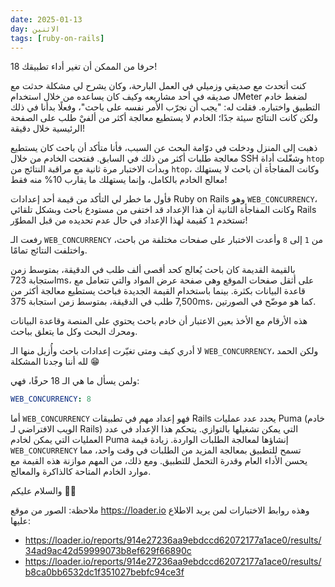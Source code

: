 ```yaml
---
date: 2025-01-13
day: الاثنين
tags: [ruby-on-rails]
---
```


18 حرفا من الممكن أن تغير أداء تطبيقك!

كنت أتحدث مع صديقي وزميلي في العمل البارحة، وكان يشرح لي مشكلة حدثت مع صديقه في أحد مشاريعه وكيف كان يساعده من خلال استخدام JMeter لضغط خادم التطبيق واختباره. فقلت له: "يجب أن نجرّب الأمر نفسه على باحث"، وفعلًا بدأنا في ذلك ولكن كانت النتائج سيئة جدًا؛ الخادم لا يستطيع معالجة أكثر من ألفيْ طلب على الصفحة الرئيسية خلال دقيقة!

ذهبت إلى المنزل ودخلت في دوّامة البحث عن السبب، فأنا متأكد أن باحث كان يستطيع معالجة طلبات أكثر من ذلك في السابق. ففتحت الخادم من خلال SSH وشغّلت أداة `htop` وبدأت الاختبار مرة ثانية مع مراقبة النتائج من `htop`، وكانت المفاجأة أن باحث لا يستهلك معالج الخادم بالكامل، وإنما يستهلك ما يقارب 10% منه فقط!

فأول ما خطر لي التأكد من قيمة أحد إعدادات Ruby on Rails وهو `WEB_CONCURRENCY`، وكانت المفاجأة الثانية أن هذا الإعداد قد اختفى من مستودع باحث وبشكل تلقائي Rails تستخدم `1` كقيمة لهذا الإعداد في حال عدم تحديده من قبل المطوّر!

رفعت الـ `WEB_CONCURRENCY` من `1` إلى `8` وأعدت الاختبار على صفحات مختلفة من باحث، واختلفت النتائج تمامًا.

بالقيمة القديمة كان باحث يُعالج كحد أقصى ألف طلب في الدقيقة، بمتوسط زمن استجابة 723ms، على أثقل صفحات الموقع وهي صفحة عرض المواد والتي تتعامل مع قاعدة البيانات بكثرة. بينما باستخدام القيمة الجديدة فباحث يستطيع معالجة أكثر من 7,500 طلب في الدقيقة، بمتوسط زمن استجابة 375ms، كما هو موضّح في الصورتين.

هذه الأرقام مع الأخذ بعين الاعتبار أن خادم باحث يحتوي على المنصة وقاعدة البيانات ومحرك البحث وكل ما يتعلق بباحث.

لا أدري كيف ومتى تغيّرت إعدادات باحث وأُزيل منها الـ `WEB_CONCURRENCY`، ولكن الحمد لله أننا وجدنا المشكلة 😁

ولمن يسأل ما هي الـ 18 حرفًا، فهي:

```yaml
WEB_CONCURRENCY: 8
```

أما `WEB_CONCURRENCY` فهو إعداد مهم في تطبيقات Rails يحدد عدد عمليات Puma (خادم الويب الافتراضي لـ Rails) التي يمكن تشغيلها بالتوازي. يتحكم هذا الإعداد في عدد العمليات التي يمكن لخادم Puma إنشاؤها لمعالجة الطلبات الواردة. زيادة قيمة `WEB_CONCURRENCY` تسمح للتطبيق بمعالجة المزيد من الطلبات في وقت واحد، مما يحسن الأداء العام وقدرة التحمل للتطبيق. ومع ذلك، من المهم موازنة هذه القيمة مع موارد الخادم المتاحة كالذاكرة والمعالج.

والسلام عليكم 👋🏻

ملاحظة: الصور من موقع https://loader.io وهذه روابط الاختبارات لمن يريد الاطلاع عليها:
- https://loader.io/reports/914e27236aa9ebdccd62072177a1ace0/results/34ad9ac42d59999073b8ef629f66890c
- https://loader.io/reports/914e27236aa9ebdccd62072177a1ace0/results/b8ca0bb6532dc1f351027bebfc94ce3f
